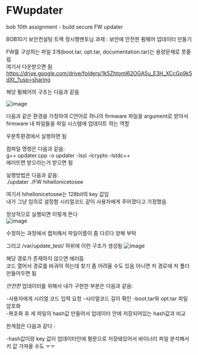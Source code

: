 # FWupdater
bob 10th assignment - build secure FW updater
            
            
BOB10기 보안컨설팅 트랙 정시형멘토님 과제 : 보안에 안전한 펌웨어 업데이터 만들기
                        
FW를 구성하는 파일 3개(boot.tar, opt.tar, documentation.tar)는 용량문제로 못올림         
여기서 다운받으면 됨         
https://drive.google.com/drive/folders/1k5Zhtoml62OGA5u_E3H_XCcGo9k5dXt_?usp=sharing
                      


해당 펌웨어의 구조는 다음과 같음 
        
![image](https://user-images.githubusercontent.com/77532413/128472277-56b6745c-d5ca-4254-8904-51b52bc06a27.png)

다음과 같은 환경을 가정하여 C언어로 하나의 firmware 파일을 argument로 받아서
firmware 내 파일들을 파일 시스템에 업데이트 하는 역할



우분투환경에서 실행하면 됨

컴파일 명령은 다음과 같음:                 
g++ updater.cpp -o updater -lssl -lcrypto -lstdc++    
에러뜨면 받으라는거 받으면 됨


실행방법은 다음과 같음:             
./updater ./FW hihellonicetosee         


여기서 hihellonicetosee는 128bit의 key 값임          
내가 그냥 임의로 설정함
시리얼코드 같이 사용자에게 주어졌다고 가정했음       


정상적으로 실행되면 이렇게 뜬다           
![image](https://user-images.githubusercontent.com/77532413/128473134-9b03abbc-0559-445b-8d2c-25cb07e37b3b.png)

수정하는 과정에서 캡처해서 파일이름이 좀 다르다 양해 부탁             
        
        
        
              

그리고 /var/update_test/ 하위에 이런 구조가 생성됨
![image](https://user-images.githubusercontent.com/77532413/128473336-e38e63bd-77f0-4f26-a0ec-9e2dc03f2aa2.png)


해당 경로가 존재하지 않으면 에러뜸           
코드 열어서 경로를 바궈야 하는데 찾기 좀 어려울 수도 있음
아니면 저 경로에 저 폴더 만들어두면 됨
                        
                                                            
                
                                                                                                
                      
*안전한* 업데이터를 위해서 내가 구현한 부분은 다음과 같음:            
                                                                                               
-사용자에게 시리얼 코드 입력 요청
-시리얼코드 길이 확인
-boot.tar와 opt.tar 파일 암호화           
-복호화 후 세 파일의 hash값 만들어서 업데이터 안에 저장되어있는 hash값과 비교          
                        
                                                
                                                
한계점은 다음과 같다 :             
                
-hash값이랑 key 값이 업데이터안에 평문으로 저장돼있어서 바이너리 파일 분석해서 키 값 가져올 수도 ㅜㅜ                






